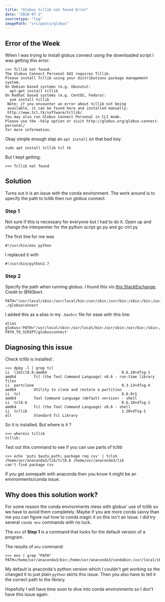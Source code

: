 ```yaml
---
title: "Globus tcllib not found Error"
date: "2020-07-2"
sourcetype: "log"
imagePath: "src/posts/globus"
---
```


## Error of the Week
When I was trying to install globus connect using the downloaded script I was getting this error:

```
>>> Tcllib not found.
The Globus Connect Personal GUI requires Tcllib.
Please install Tcllib using your distributions package management system.
On Debian based systems (e.g. Ubunutu):
  apt-get install tcllib
On Redhat based systems (e.g. CentOS, Fedora):
  yum install tcllib
 Note: if you encounter an error about tcllib not being
 available, it can be found here and installed manually:
 http://www.tcl.tk/software/tcllib/
You may also run Globus Connect Personal in CLI mode.
Please use the -help option or visit http://globus.org/globus-connect-personal/
for more information.

```
Okay simple enough slap an ` apt install ` on that bad boy. 

```
sudo apt install tcllib tcl tk
```
But I kept getting:

```
>>> Tcllib not found
```

## Solution

Turns out it is an issue with the conda environment. The work around is to specify the path to tcllib then run globus connect. 

### Step 1 

Not sure if this is necessary for everyone but I had to do it. Open up and change the interpereter for the python script gc.py and gc-ctrl.py

The first line for me was 
```
#!/usr/bin/env python
```
I replaced it with 

```
#!/usr/bin/python2.7
```

### Step 2

Specify the path when running globus. I found this vis [this StackExchange](https://askubuntu.com/questions/1115411/globus-personal-connect-tcllib-installed-but-keeps-showing-tcllib-not-found). Credit to @N0bert. 


```
PATH="/usr/local/sbin:/usr/local/bin:/usr/sbin:/usr/bin:/sbin:/bin:/usr/games:/usr/local/games" ./globusconnect
```

I added this as a alias in my `.bashrc` file for ease with this line:

```
alias globus='PATH="/usr/local/sbin:/usr/local/bin:/usr/sbin:/usr/bin:/sbin:/bin:/usr/games:/usr/local/games" PATH_TO_SCRIPT/globusconnect'

```


## Diagnosing this issue 

Check tcllib is installed :


```
>>> dpkg -l | grep tcl
ii  libtcl8.6:amd64                                  8.6.10+dfsg-1                                        amd64        Tcl (the Tool Command Language) v8.6 - run-time library files
ii  partclone                                        0.3.13+dfsg-4                                        amd64        Utility to clone and restore a partition
ii  tcl                                              8.6.9+1                                              amd64        Tool Command Language (default version) - shell
ii  tcl8.6                                           8.6.10+dfsg-1                                        amd64        Tcl (the Tool Command Language) v8.6 - shell
ii  tcllib                                           1.20+dfsg-1                                          all          Standard Tcl Library

```

So it is installed. But where is it ?


```
>>> whereis tcllib
tcllib:
```

Test out this command to see if you can use parts of tcllib

```
>>> echo 'puts $auto_path; package req csv' | tclsh
/home/usr/anaconda3/lib/tcl8.6 /home/usr/anaconda3/lib
can't find package csv
```

If you get somepath with anaconda then you know it might be an environments/conda issue. 

## Why does this solution work? 

For some reason the conda environments mess with globus' use of tcllib so we have to avoid them completely. Maybe if you are more conda savvy than me you can figure out how to conda magic it so this isn't an issue. I did try several `conda env` commands with no luck. 

The `env` of **Step 1** is a command that looks for the default version of a program. 

The results of `env` command:
```
>>> env | grep "PATH"
PATH=/home/usr/anaconda3/bin:/home/usr/anaconda3/condabin:/usr/local/sbin:/usr/local/bin:/usr/sbin:/usr/bin:/sbin:/bin:/usr/games:/usr/local/games
```

My default is anaconda's python version which I couldn't get working so the changed it to just plain `python` skirts this issue. Then you also have to tell it the correct path to the library. 

Hopefully I will have time soon to dive into conda environments so I don't have this issue again. 